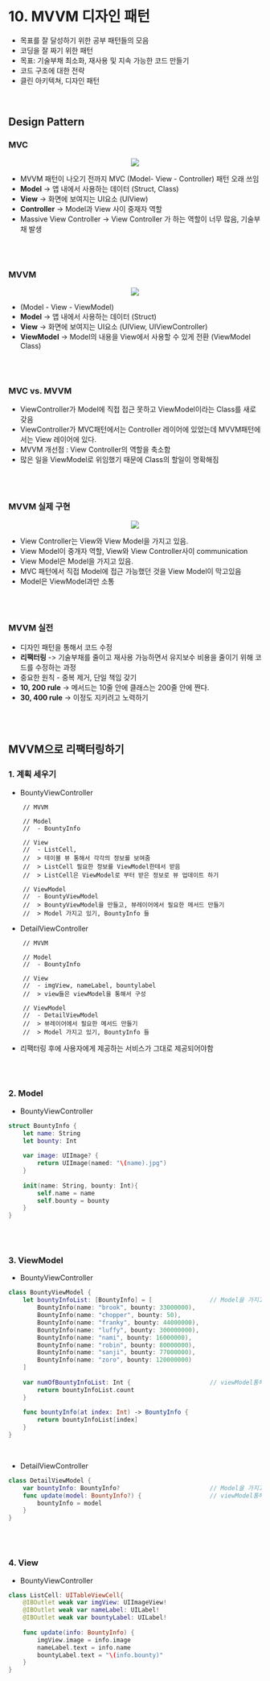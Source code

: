 # 10. MVVM 디자인 패턴

- 목표를 잘 달성하기 위한 공부 패턴들의 모음
- 코딩을 잘 짜기 위한 패턴
- 목표: 기술부채 최소화, 재사용 및 지속 가능한 코드 만들기
- 코드 구조에 대한 전략
- 클린 아키텍쳐, 디자인 패턴

<br>

## Design Pattern

### MVC

<p align="center">

<image src="Resource/mvc.png" >

</p>

- MVVM 패턴이 나오기 전까지 MVC (Model- View - Controller) 패턴 오래 쓰임
- **Model** -> 앱 내에서 사용하는 데이터 (Struct, Class)
- **View** -> 화면에 보여지는 UI요소 (UIView)
- **Controller** -> Model과 View 사이 중재자 역할
- Massive View Controller -> View Controller 가 하는 역할이 너무 많음, 기술부채 발생

<br>
<br>

### MVVM 

<p align="center">

<image src="Resource/mvvm.png" >

</p>

- (Model - View - ViewModel)
- **Model** -> 앱 내에서 사용하는 데이터 (Struct)
- **View** -> 화면에 보여지는 UI요소 (UIView, UIViewController)
- **ViewModel** -> Model의 내용을 View에서 사용할 수 있게 전환 (ViewModel Class)

<br>
<br>

### MVC vs. MVVM

- ViewController가 Model에 직접 접근 못하고 ViewModel이라는 Class를 새로 갖음
- ViewController가 MVC패턴에서는 Controller 레이어에 있었는데 MVVM패턴에서는 View 레이어에 있다.
- MVVM 개선점 : View Controller의 역할을 축소함
- 많은 일을 ViewModel로 위임했기 때문에 Class의 할일이 명확해짐

<br>
<br>

### MVVM 실제 구현

<p align="center">

<image src="Resource/mvvm2.jpeg" >

</p>

- View Controller는 View와 View Model을 가지고 있음.
- View Model이 중개자 역할, View와 View Controller사이 communication
- View Model은 Model을 가지고 있음.
- MVC 패턴에서 직접 Model에 접근 가능했던 것을 View Model이 막고있음
- Model은 ViewModel과만 소통

<br>
<br>

### MVVM 실전

- 디자인 패턴을 통해서 코드 수정
- **리팩터링** -> 기술부채를 줄이고 재사용 가능하면서 유지보수 비용을 줄이기 위해 코드를 수정하는 과정
- 중요한 원칙 - 중복 제거, 단일 책임 갖기
- **10, 200 rule** -> 메서드는 10줄 안에 클래스는 200줄 안에 짠다.
- **30, 400 rule** -> 이정도 지키려고 노력하기

<br>
<br>

## MVVM으로 리팩터링하기

### 1. 계획 세우기
- BountyViewController
```
    // MVVM
    
    // Model
    //  - BountyInfo
    
    // View
    //  - ListCell, 
    //  > 테이블 뷰 통해서 각각의 정보를 보여줌
    //  > ListCell 필요한 정보를 ViewModel한테서 받음
    //  > ListCell은 ViewModel로 부터 받은 정보로 뷰 업데이트 하기
    
    // ViewModel
    //  - BountyViewModel
    //  > BountyViewModel을 만들고, 뷰레이어에서 필요한 메서드 만들기
    //  > Model 가지고 있기, BountyInfo 들
```


- DetailViewController

```
    // MVVM
    
    // Model
    //  - BountyInfo
    
    // View
    //  - imgView, nameLabel, bountylabel
    //  > view들은 viewModel을 통해서 구성
    
    // ViewModel
    //  - DetailViewModel
    //  > 뷰레이어에서 필요한 메서드 만들기
    //  > Model 가지고 있기, BountyInfo 들
```

- 리팩터링 후에 사용자에게 제공하는 서비스가 그대로 제공되어야함

<br>
<br>

### 2. Model

- BountyViewController
```Swift
struct BountyInfo {
    let name: String
    let bounty: Int
    
    var image: UIImage? {
        return UIImage(named: "\(name).jpg")
    }
    
    init(name: String, bounty: Int){
        self.name = name
        self.bounty = bounty
    }
}
```

<br>
<br>

### 3. ViewModel

- BountyViewController
```Swift
class BountyViewModel {
    let bountyInfoList: [BountyInfo] = [                // Model을 가지고 있음
        BountyInfo(name: "brook", bounty: 33000000),
        BountyInfo(name: "chopper", bounty: 50),
        BountyInfo(name: "franky", bounty: 44000000),
        BountyInfo(name: "luffy", bounty: 300000000),
        BountyInfo(name: "nami", bounty: 16000000),
        BountyInfo(name: "robin", bounty: 80000000),
        BountyInfo(name: "sanji", bounty: 77000000),
        BountyInfo(name: "zoro", bounty: 120000000)
    ]
    
    var numOfBountyInfoList: Int {                      // viewModel통해서만 접근 가능
        return bountyInfoList.count
    }
    
    func bountyInfo(at index: Int) -> BountyInfo {
        return bountyInfoList[index]
    }
}

```

<br>

- DetailViewController

```Swift
class DetailViewModel {
    var bountyInfo: BountyInfo?                         // Model을 가지고 있음
    func update(model: BountyInfo?) {                   // viewModel통해서만 접근 가능
        bountyInfo = model
    }
}
```

<br>
<br>

### 4. View

- BountyViewController
```Swift
class ListCell: UITableViewCell{
    @IBOutlet weak var imgView: UIImageView!
    @IBOutlet weak var nameLabel: UILabel!
    @IBOutlet weak var bountyLabel: UILabel!
    
    func update(info: BountyInfo) {
        imgView.image = info.image
        nameLabel.text = info.name
        bountyLabel.text = "\(info.bounty)"
    }
}
```
